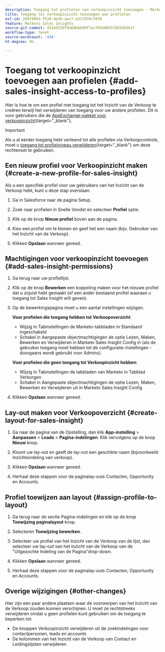 ```yaml
---
description: Toegang tot profielen van verkoopinzicht toevoegen - Marketo-documenten - Productdocumentatie
title: Toegang tot verkoopinzicht toevoegen aan profielen
exl-id: 269f9093-f530-4e3b-aac7-e317976cf0f0
feature: Marketo Sales Insights
source-git-commit: 431bd258f9a68bbb9df7acf043085578d3d91b1f
workflow-type: tm+mt
source-wordcount: '434'
ht-degree: 0%

---
```


# Toegang tot verkoopinzicht toevoegen aan profielen {#add-sales-insight-access-to-profiles}

Hier is hoe te om een profiel met toegang tot het Inzicht van de Verkoop te creëren terwijl het verwijderen van toegang voor uw andere profielen. Dit is voor gebruikers die de [AppExchange-pakket voor verkoopinzicht](/help/marketo/product-docs/marketo-sales-insight/msi-for-salesforce/installation/install-marketo-sales-insight-package-in-salesforce-appexchange.md){target="_blank"}.

>[!IMPORTANT]
>
>Als u al eerder toegang hebt verleend tot alle profielen via Verkoopcontrole, moet u [toegang tot profielniveau verwijderen](/help/marketo/product-docs/marketo-sales-insight/msi-for-salesforce/configuration/remove-sales-insight-access.md){target="_blank"} om deze rechtenset te gebruiken.

## Een nieuw profiel voor Verkoopinzicht maken {#create-a-new-profile-for-sales-insight}

Als u een specifiek profiel voor uw gebruikers van het Inzicht van de Verkoop hebt, kunt u deze stap overslaan.

1. Ga in Salesforce naar de pagina Setup.

1. Zoek naar profielen in Snelle Vondst en selecteer **Profiel** optie.

1. Klik op de knop **Nieuw profiel** boven aan de pagina.

1. Kies een profiel om te klonen en geef het een naam (bijv. Gebruiker van het Inzicht van de Verkoop).

1. Klikken **Opslaan** wanneer gereed.

## Machtigingen voor verkoopinzicht toevoegen {#add-sales-insight-permissions}

1. Ga terug naar uw profiellijst.

1. Klik op de knop **Bewerken** een koppeling maken voor het nieuwe profiel dat u zojuist hebt gemaakt (of een ander bestaand profiel waaraan u toegang tot Sales Insight wilt geven).

1. Op de bewerkingspagina moet u een aantal instellingen wijzigen.

   **Voor profielen die toegang hebben tot Verkoopoverzicht**:

   * Wijzig in Tabinstellingen de Marketo-tabbladen in Standaard ingeschakeld
   * Schakel in Aangepaste objectmachtigingen de optie Lezen, Maken, Bewerken en Verwijderen in Marketo Sales Insight Config in (als de gebruiker toegang moet hebben tot de configuratie-instellingen - doorgaans wordt gebruikt voor Admins).

   **Voor profielen die geen toegang tot Verkoopinzicht hebben**:

   * Wijzig in Tabinstellingen de tabbladen van Marketo in Tabblad Verborgen
   * Schakel in Aangepaste objectmachtigingen de optie Lezen, Maken, Bewerken en Verwijderen uit in Marketo Sales Insight Config

1. Klikken **Opslaan** wanneer gereed.

## Lay-out maken voor Verkoopoverzicht {#create-layout-for-sales-insight}

1. Ga naar de pagina van de Opstelling, dan klik **App-instelling** > **Aanpassen** > **Leads** > **Pagina-indelingen**. Klik vervolgens op de knop **Nieuw** knop.

1. Kloont uw lay-out en geeft de lay-out een geschikte naam (bijvoorbeeld: Inzichtsindeling van verkoop).

1. Klikken **Opslaan** wanneer gereed.

1. Herhaal deze stappen voor de paginalay-outs Contacten, Opportunity en Accounts.

## Profiel toewijzen aan layout {#assign-profile-to-layout}

1. Ga terug naar de sectie Pagina-indelingen en klik op de knop **Toewijzing paginalayout** knop.

1. Selecteren **Toewijzing bewerken**.

1. Selecteer uw profiel van het Inzicht van de Verkoop van de lijst, dan selecteer uw lay-out van het inzicht van de Verkoop van de &quot;Uitgezochte Indeling van de Pagina&quot;drop-down.

1. Klikken **Opslaan** wanneer gereed.

1. Herhaal deze stappen voor de paginalay-outs Contacten, Opportunity en Accounts.

## Overige wijzigingen {#other-changes}

Hier zijn een paar andere plaatsen waar de voorwerpen van het Inzicht van de Verkoop zouden kunnen verschijnen. U moet ze rechtstreeks verwijderen omdat u geen profielen kunt gebruiken om de toegang te beperken tot:

* De knoppen Verkoopinzicht verwijderen uit de zoekindelingen voor contactpersonen, leads en accounts
* De kolommen van het Inzicht van de Verkoop van Contact en Leidingslijsten verwijderen
